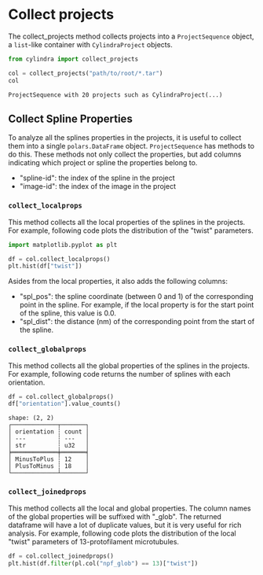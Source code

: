 # Collect projects

The collect_projects method collects projects into a `ProjectSequence` object, a
`list`-like container with `CylindraProject` objects.

```python
from cylindra import collect_projects

col = collect_projects("path/to/root/*.tar")
col
```

``` title="Output:"
ProjectSequence with 20 projects such as CylindraProject(...)
```

## Collect Spline Properties

To analyze all the splines properties in the projects, it is useful to collect them
into a single `polars.DataFrame` object. `ProjectSequence` has methods to do this.
These methods not only collect the properties, but add columns indicating which project
or spline the properties belong to.

- "spline-id": the index of the spline in the project
- "image-id": the index of the image in the project

### `collect_localprops`

This method collects all the local properties of the splines in the projects.
For example, following code plots the distribution of the "twist" parameters.

```python
import matplotlib.pyplot as plt

df = col.collect_localprops()
plt.hist(df["twist"])
```

Asides from the local properties, it also adds the following columns:

- "spl_pos": the spline coordinate (between 0 and 1) of the corresponding point in the
  spline. For example, if the local property is for the start point of the spline, this
  value is 0.0.
- "spl_dist": the distance (nm) of the corresponding point from the start of the spline.

### `collect_globalprops`

This method collects all the global properties of the splines in the projects.
For example, following code returns the number of splines with each orientation.

```python
df = col.collect_globalprops()
df["orientation"].value_counts()
```

``` title="Output:"
shape: (2, 2)
┌─────────────┬───────┐
│ orientation ┆ count │
│ ---         ┆ ---   │
│ str         ┆ u32   │
╞═════════════╪═══════╡
│ MinusToPlus ┆ 12    │
│ PlusToMinus ┆ 18    │
└─────────────┴───────┘
```

### `collect_joinedprops`

This method collects all the local and global properties. The column names of the global
properties will be suffixed with "_glob". The returned dataframe will have a lot of
duplicate values, but it is very useful for rich analysis. For example, following code
plots the distribution of the local "twist" parameters of 13-protofilament microtubules.

```python
df = col.collect_joinedprops()
plt.hist(df.filter(pl.col("npf_glob") == 13)["twist"])
```
